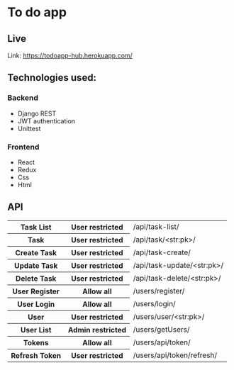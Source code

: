 # To do app

## Live
Link: https://todoapp-hub.herokuapp.com/

## Technologies used:
### Backend
- Django REST
- JWT authentication
- Unittest

### Frontend
- React
- Redux
- Css
- Html

## API

<table>
  <tr>
    <th>Task List</th>
	<th>User restricted</th>
    <td>/api/task-list/</td>
  </tr>
  <tr>
    <th>Task</th>
	<th>User restricted</th>
    <td>/api/task/&lt;str:pk&gt;/</td>
  </tr>
  <tr>
  	<th>Create Task</th>
	<th>User restricted</th>
	<td>/api/task-create/</td>
  </tr>
  <tr>
  	<th>Update Task</th>
	<th>User restricted</th>
	<td> /api/task-update/&lt;str:pk&gt;/</td>
  </tr>
  <tr>
  	<th>Delete Task</th>
	<th>User restricted</th>
	<td>/api/task-delete/&lt;str:pk&gt;/</td>
  </tr>
    <tr>
        <th> User Register </th>
		<th>Allow all</th>
        <td> /users/register/ </td>
    </tr>
     <tr>
        <th> User Login </th>
		<th>Allow all</th>
        <td> /users/login/ </td>
    </tr>
     <tr>
        <th> User </th>
		<th>User restricted</th>
        <td> /users/user/&lt;str:pk&gt;/ </td>
    </tr>
     <tr>
        <th>User List</th>
		<th>Admin restricted</th>
        <td> /users/getUsers/ </td>
    </tr>
     <tr>
        <th> Tokens </th>
		<th> Allow all</th>
        <td> /users/api/token/ </td>
    </tr>
     <tr>
        <th> Refresh Token </th>
		<th>User restricted</th>
        <td> /users/api/token/refresh/ </td>
    </tr>
</table>


